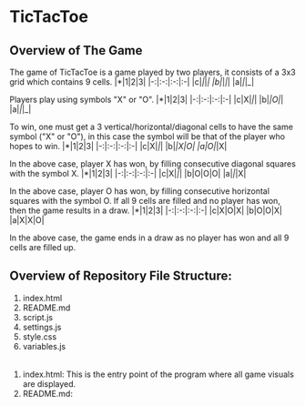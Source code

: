 # TicTacToe
## Overview of The Game
The game of TicTacToe is a game played by two players, it consists of a 3x3 grid which contains 9 cells.
|*|1|2|3|
|-:|:-:|:-:|:-|
|c|_|_|_|
|b|_|_|_|
|a|_|_|_|

Players play using symbols "X" or "O".
|*|1|2|3|
|-:|:-:|:-:|:-|
|c|X|_|_|
|b|_|O|_|
|a|_|_|_|

To win, one must get a 3 vertical/horizontal/diagonal cells to have the same symbol ("X" or "O"), in this
case the symbol will be that of the player who hopes to win.
|*|1|2|3|
|-:|:-:|:-:|:-|
|c|X|_|_|
|b|_|X|O|
|a|O|_|X|

In the above case, player X has won, by filling consecutive diagonal squares with the symbol X.
|*|1|2|3|
|-:|:-:|:-:|:-|
|c|X|_|_|
|b|O|O|O|
|a|_|_|X|

In the above case, player O has won, by filling consecutive horizontal squares with the symbol O.
If all 9 cells are filled and no player has won, then the game results in a draw.
|*|1|2|3|
|-:|:-:|:-:|:-|
|c|X|O|X|
|b|O|O|X|
|a|X|X|O|

In the above case, the game ends in a draw as no player has won and all 9 cells are filled up.

## Overview of Repository File Structure:
1. index.html
2. README.md
3. script.js
4. settings.js
5. style.css
6. variables.js
######
1. index.html:
  This is the entry point of the program where all game visuals are displayed.
2. README.md:
         